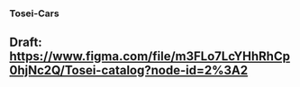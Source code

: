 ### Tosei-Cars
## Draft: https://www.figma.com/file/m3FLo7LcYHhRhCp0hjNc2Q/Tosei-catalog?node-id=2%3A2
